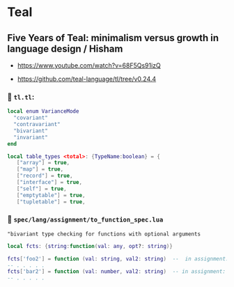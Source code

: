 # Teal

## Five Years of Teal: minimalism versus growth in language design / Hisham

- https://www.youtube.com/watch?v=68F5Qs91izQ

- https://github.com/teal-language/tl/tree/v0.24.4

### :open_file_folder: `tl.tl`:

```lua
local enum VarianceMode
  "covariant"
  "contravariant"
  "bivariant"
  "invariant"
end
```

```lua
local table_types <total>: {TypeName:boolean} = {
   ["array"] = true,
   ["map"] = true,
   ["record"] = true,
   ["interface"] = true,
   ["self"] = true,
   ["emptytable"] = true,
   ["tupletable"] = true,
```

### :open_file_folder: `spec/lang/assignment/to_function_spec.lua`

`"bivariant type checking for functions with optional arguments`

```lua
local fcts: {string:function(val: any, opt?: string)}

fcts['foo2'] = function (val: string, val2: string)  --  in assignment: incompatible number of arguments: got 2 (string, string), expected at least 1 and at most 2 (<any type>, string)
-- . . . . .
fcts['bar2'] = function (val: number, val2: string)  -- in assignment: incompatible number of arguments: got 2 (number, string), expected at least 1 and at most 2 (<any type>, string)
-- . . . . .
```